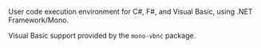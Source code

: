 User code execution environment for C#, F#, and Visual Basic, using .NET Framework/Mono.

Visual Basic support provided by the `mono-vbnc` package.
